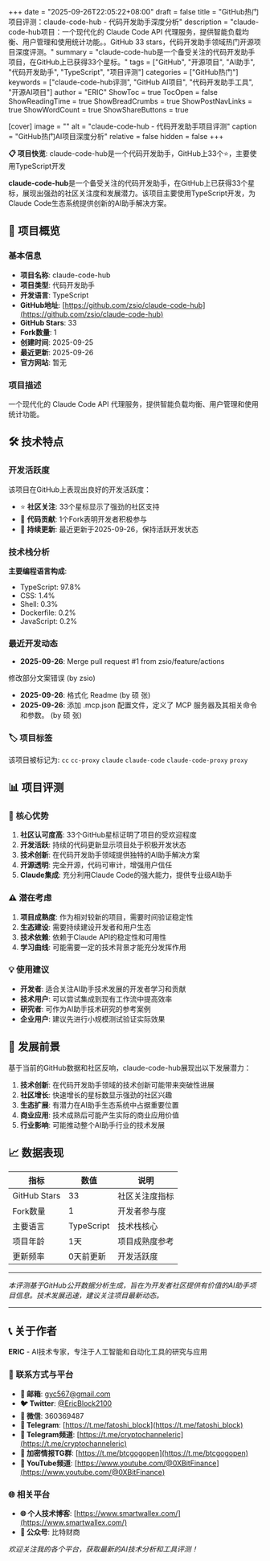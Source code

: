 +++
date = "2025-09-26T22:05:22+08:00"
draft = false
title = "GitHub热门项目评测：claude-code-hub - 代码开发助手深度分析"
description = "claude-code-hub项目：一个现代化的 Claude Code API 代理服务，提供智能负载均衡、用户管理和使用统计功能。。GitHub 33 stars，代码开发助手领域热门开源项目深度评测。"
summary = "claude-code-hub是一个备受关注的代码开发助手项目，在GitHub上已获得33个星标。"
tags = ["GitHub", "开源项目", "AI助手", "代码开发助手", "TypeScript", "项目评测"]
categories = ["GitHub热门"]
keywords = ["claude-code-hub评测", "GitHub AI项目", "代码开发助手工具", "开源AI项目"]
author = "ERIC"
ShowToc = true
TocOpen = false
ShowReadingTime = true
ShowBreadCrumbs = true
ShowPostNavLinks = true
ShowWordCount = true
ShowShareButtons = true

[cover]
image = ""
alt = "claude-code-hub - 代码开发助手项目评测"
caption = "GitHub热门AI项目深度分析"
relative = false
hidden = false
+++

**📋 项目快览**: claude-code-hub是一个代码开发助手，GitHub上33个⭐，主要使用TypeScript开发

**claude-code-hub**是一个备受关注的代码开发助手，在GitHub上已获得33个星标，展现出强劲的社区关注度和发展潜力。该项目主要使用TypeScript开发，为Claude Code生态系统提供创新的AI助手解决方案。

## 🎯 项目概览

### 基本信息
- **项目名称**: claude-code-hub
- **项目类型**: 代码开发助手
- **开发语言**: TypeScript
- **GitHub地址**: [https://github.com/zsio/claude-code-hub](https://github.com/zsio/claude-code-hub)
- **GitHub Stars**: 33
- **Fork数量**: 1
- **创建时间**: 2025-09-25
- **最近更新**: 2025-09-26
- **官方网站**: 暂无

### 项目描述
一个现代化的 Claude Code API 代理服务，提供智能负载均衡、用户管理和使用统计功能。

## 🛠️ 技术特点

### 开发活跃度
该项目在GitHub上表现出良好的开发活跃度：
- ⭐ **社区关注**: 33个星标显示了强劲的社区支持
- 🔄 **代码贡献**: 1个Fork表明开发者积极参与
- 📅 **持续更新**: 最近更新于2025-09-26，保持活跃开发状态

### 技术栈分析

**主要编程语言构成**:
- TypeScript: 97.8%
- CSS: 1.4%
- Shell: 0.3%
- Dockerfile: 0.2%
- JavaScript: 0.2%


### 最近开发动态
- **2025-09-26**: Merge pull request #1 from zsio/feature/actions

修改部分文案错误 (by zsio)
- **2025-09-26**: 格式化 Readme (by 硕 张)
- **2025-09-26**: 添加 .mcp.json 配置文件，定义了 MCP 服务器及其相关命令和参数。 (by 硕 张)


### 🏷️ 项目标签
该项目被标记为: `cc` `cc-proxy` `claude` `claude-code` `claude-code-proxy` `proxy`


## 📊 项目评测

### 🎯 核心优势
1. **社区认可度高**: 33个GitHub星标证明了项目的受欢迎程度
2. **开发活跃**: 持续的代码更新显示项目处于积极开发状态
3. **技术创新**: 在代码开发助手领域提供独特的AI助手解决方案
4. **开源透明**: 完全开源，代码可审计，增强用户信任
5. **Claude集成**: 充分利用Claude Code的强大能力，提供专业级AI助手

### ⚠️ 潜在考虑
1. **项目成熟度**: 作为相对较新的项目，需要时间验证稳定性
2. **生态建设**: 需要持续建设开发者和用户生态
3. **技术依赖**: 依赖于Claude API的稳定性和可用性
4. **学习曲线**: 可能需要一定的技术背景才能充分发挥作用

### 💡 使用建议
- **开发者**: 适合关注AI助手技术发展的开发者学习和贡献
- **技术用户**: 可以尝试集成到现有工作流中提高效率
- **研究者**: 可作为AI助手技术研究的参考案例
- **企业用户**: 建议先进行小规模测试验证实际效果

## 🔮 发展前景

基于当前的GitHub数据和社区反响，claude-code-hub展现出以下发展潜力：

1. **技术创新**: 在代码开发助手领域的技术创新可能带来突破性进展
2. **社区增长**: 快速增长的星标数显示强劲的社区兴趣
3. **生态扩展**: 有潜力在AI助手生态系统中占据重要位置
4. **商业应用**: 技术成熟后可能产生实际的商业应用价值
5. **行业影响**: 可能推动整个AI助手行业的技术发展

## 📈 数据表现

| 指标 | 数值 | 说明 |
|------|------|------|
| GitHub Stars | 33 | 社区关注度指标 |
| Fork数量 | 1 | 开发者参与度 |
| 主要语言 | TypeScript | 技术栈核心 |
| 项目年龄 | 1天 | 项目成熟度参考 |
| 更新频率 | 0天前更新 | 开发活跃度 |

---

*本评测基于GitHub公开数据分析生成，旨在为开发者社区提供有价值的AI助手项目信息。技术发展迅速，建议关注项目最新动态。*

---

## 📞 关于作者

**ERIC** - AI技术专家，专注于人工智能和自动化工具的研究与应用

### 🔗 联系方式与平台

- **📧 邮箱**: [gyc567@gmail.com](mailto:gyc567@gmail.com)
- **🐦 Twitter**: [@EricBlock2100](https://twitter.com/EricBlock2100)
- **💬 微信**: 360369487
- **📱 Telegram**: [https://t.me/fatoshi_block](https://t.me/fatoshi_block)
- **📢 Telegram频道**: [https://t.me/cryptochanneleric](https://t.me/cryptochanneleric)
- **👥 加密情报TG群**: [https://t.me/btcgogopen](https://t.me/btcgogopen)
- **🎥 YouTube频道**: [https://www.youtube.com/@0XBitFinance](https://www.youtube.com/@0XBitFinance)

### 🌐 相关平台

- **🌐 个人技术博客**: [https://www.smartwallex.com/](https://www.smartwallex.com/)
- **📖 公众号**: 比特财商

*欢迎关注我的各个平台，获取最新的AI技术分析和工具评测！*
